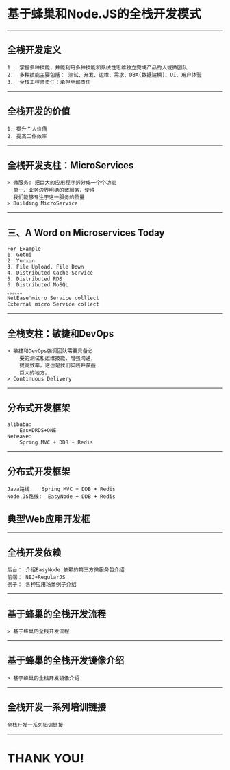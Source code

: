 # 基于蜂巢和Node.JS的全栈开发模式

---

## 全桟开发定义


    1.  掌握多种技能，并能利用多种技能和系统性思维独立完成产品的人或微团队
    2.  多种技能主要包括： 测试、开发、运维、需求、DBA(数据建模)、UI、用户体验
    3.  全栈工程师责任：承担全部责任

---

## 全栈开发的价值

    1. 提升个人价值
    2. 提高工作效率

---

## 全桟开发支柱：MicroServices


    > 微服务: 把巨大的应用程序拆分成一个个功能
      单一、业务边界明确的微服务，使得
      我们能够专注于这一服务的质量
    > Building MicroService

---

## 三、A Word on Microservices Today
    For Example
    1. Getui
    2. Yunxun
    3. File Upload, File Down
    4. Distributed Cache Service
    5. Distributed RDS
    6. Distributed NoSQL
    。。。。。。
    NetEase'micro Service colllect
    External micro Service collect

---

## 全栈支柱：敏捷和DevOps
    > 敏捷和DevOps强调团队需要具备必
        要的测试和运维技能，增强沟通，
        提高效率，这也是我们实践并获益
        巨大的地方。
    > Continuous Delivery

---

## 分布式开发框架

    alibaba:
        Eas+DRDS+ONE
    Netease:
        Spring MVC + DDB + Redis

---

## 分布式开发框架
    Java路线:   Spring MVC + DDB + Redis
    Node.JS路线:  EasyNode + DDB + Redis

## 典型Web应用开发框


---

## 全栈开发依赖

    后台： 介绍EasyNode 依赖的第三方微服务包介绍
    前端： NEJ+RegularJS
    例子： 各种应用场景例子介绍

---

## 基于蜂巢的全桟开发流程

    > 基于蜂巢的全桟开发流程
---

## 基于蜂巢的全栈开发镜像介绍
    > 基于蜂巢的全栈开发镜像介绍

---

## 全栈开发一系列培训链接

    全栈开发一系列培训链接

---

# THANK YOU!
